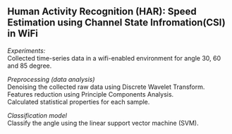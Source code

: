 ## Human Activity Recognition (HAR): Speed Estimation using Channel State Infromation(CSI) in WiFi

*Experiments:*  
Collected time-series data in a wifi-enabled environment for angle 30, 60 and 85 degree. 

*Preprocessing (data analysis)*    
Denoising the collected raw data using Discrete Wavelet Transform.   
Features reduction using Principle Components Analysis.  
Calculated statistical properties for each sample. 

*Classification model*    
Classify the angle using the linear support vector machine (SVM). 


